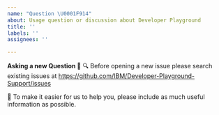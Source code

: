 ```yaml
---
name: "Question \U0001F914"
about: Usage question or discussion about Developer Playground
title: ''
labels: ''
assignees: ''

---
```


**Asking a new Question 🤔**
🔍 Before opening a new issue please search existing issues at https://github.com/IBM/Developer-Playground-Support/issues

🤔 To make it easier for us to help you, please include as much useful information as possible.
